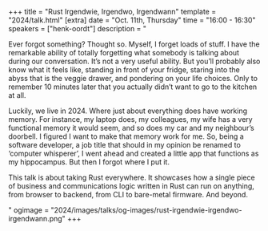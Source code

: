 +++
title = "Rust Irgendwie, Irgendwo, Irgendwann"
template = "2024/talk.html"
[extra]
  date = "Oct. 11th, Thursday"
  time = "16:00 - 16:30"
  speakers = ["henk-oordt"]
  description = "<p>Ever forgot something? Thought so. Myself, I forget loads of stuff. I have the remarkable ability of totally forgetting what somebody is talking about during our conversation. It’s not a very useful ability. But you’ll probably also know what it feels like, standing in front of your fridge, staring into the abyss that is the veggie drawer, and pondering on your life choices. Only to remember 10 minutes later that you actually didn’t want to go to the kitchen at all.</p><p>Luckily, we live in 2024. Where just about everything does have working memory. For instance, my laptop does, my colleagues, my wife has a very functional memory it would seem, and so does my car and my neighbour’s doorbell. I figured I want to make that memory work for me. So, being a software developer, a job title that should in my opinion be renamed to ‘computer whisperer’, I went ahead and created a little app that functions as my hippocampus. But then I forgot where I put it.</p><p>This talk is about taking Rust everywhere. It showcases how a single piece of business and communications logic written in Rust can run on anything, from browser to backend, from CLI to bare-metal firmware. And beyond.</p>"
  ogimage = "2024/images/talks/og-images/rust-irgendwie-irgendwo-irgendwann.png"
+++

